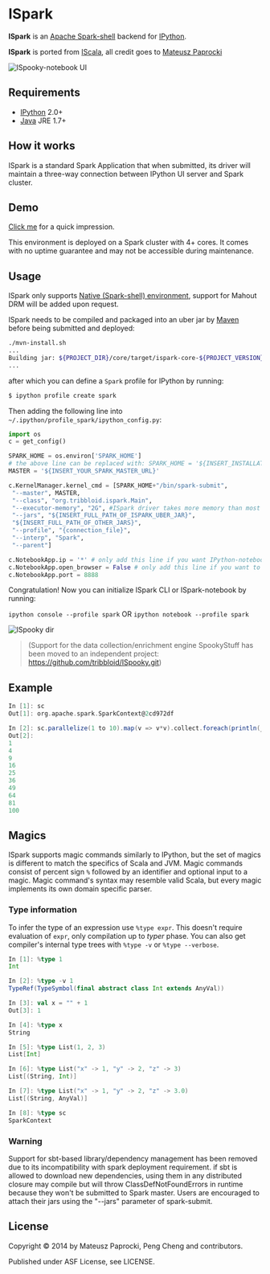ISpark
======

**ISpark** is an [Apache Spark-shell](http://spark.apache.org/) backend for [IPython](http://ipython.org).

**ISpark** is ported from [IScala](https://github.com/mattpap/IScala), all credit goes to [Mateusz Paprocki](https://github.com/mattpap)

![ISpooky-notebook UI](http://i.imgur.com/gSQw6Ab.png)

## Requirements

* [IPython](http://ipython.org/ipython-doc/stable/install/install.html) 2.0+
* [Java](http://wwww.java.com) JRE 1.7+

## How it works

ISpark is a standard Spark Application that when submitted, its driver will maintain a three-way connection
between IPython UI server and Spark cluster.

## Demo

[Click me](http://ec2-54-183-195-216.us-west-1.compute.amazonaws.com:8888/notebooks/all_inclusive_do_not_create_new_notebook.ipynb) for a quick impression.

This environment is deployed on a Spark cluster with 4+ cores. It comes with no uptime guarantee and may not be accessible during maintenance.

## Usage

ISpark only supports [Native (Spark-shell) environment](http://spark.apache.org/docs/latest/quick-start.html), support for Mahout DRM
will be added upon request.

ISpark needs to be compiled and packaged into an uber jar by [Maven](http://maven.apache.org/) before being submitted and deployed:

```bash
./mvn-install.sh
...
Building jar: ${PROJECT_DIR}/core/target/ispark-core-${PROJECT_VERSION}.jar
...
```

after which you can define a `Spark` profile for IPython by running:
```bash
$ ipython profile create spark
```
Then adding the following line into `~/.ipython/profile_spark/ipython_config.py`:

```python
import os
c = get_config()

SPARK_HOME = os.environ['SPARK_HOME']
# the above line can be replaced with: SPARK_HOME = '${INSERT_INSTALLATION_DIR_OF_SPARK}'
MASTER = '${INSERT_YOUR_SPARK_MASTER_URL}'

c.KernelManager.kernel_cmd = [SPARK_HOME+"/bin/spark-submit",
 "--master", MASTER,
 "--class", "org.tribbloid.ispark.Main", 
 "--executor-memory", "2G", #ISpark driver takes more memory than most other Spark drivers
 "--jars", "${INSERT_FULL_PATH_OF_ISPARK_UBER_JAR}",
 "${INSERT_FULL_PATH_OF_OTHER_JARS}",
 "--profile", "{connection_file}",
 "--interp", "Spark",
 "--parent"]

c.NotebookApp.ip = '*' # only add this line if you want IPython-notebook being open to the public
c.NotebookApp.open_browser = False # only add this line if you want to suppress opening a browser after IPython-notebook initialization
c.NotebookApp.port = 8888
```

Congratulation! Now you can initialize ISpark CLI or ISpark-notebook by running:

`ipython console --profile spark` OR `ipython notebook --profile spark`

![ISpooky dir](http://i.imgur.com/BNGh1j8.png)

> (Support for the data collection/enrichment engine SpookyStuff has been moved to an independent project: https://github.com/tribbloid/ISpooky.git)

## Example

```scala
In [1]: sc
Out[1]: org.apache.spark.SparkContext@2cd972df

In [2]: sc.parallelize(1 to 10).map(v => v*v).collect.foreach(println(_))
Out[2]:
1
4
9
16
25
36
49
64
81
100
```

## Magics

ISpark supports magic commands similarly to IPython, but the set of magics is
different to match the specifics of Scala and JVM. Magic commands consist of
percent sign `%` followed by an identifier and optional input to a magic. Magic
command's syntax may resemble valid Scala, but every magic implements its own
domain specific parser.

### Type information

To infer the type of an expression use `%type expr`. This doesn't require
evaluation of `expr`, only compilation up to _typer_ phase. You can also
get compiler's internal type trees with `%type -v` or `%type --verbose`.

```scala
In [1]: %type 1
Int

In [2]: %type -v 1
TypeRef(TypeSymbol(final abstract class Int extends AnyVal))

In [3]: val x = "" + 1
Out[3]: 1

In [4]: %type x
String

In [5]: %type List(1, 2, 3)
List[Int]

In [6]: %type List("x" -> 1, "y" -> 2, "z" -> 3)
List[(String, Int)]

In [7]: %type List("x" -> 1, "y" -> 2, "z" -> 3.0)
List[(String, AnyVal)]

In [8]: %type sc
SparkContext
```
### Warning

Support for sbt-based library/dependency management has been removed due to its incompatibility with spark deployment requirement.
if sbt is allowed to download new dependencies, using them in any distributed closure may compile
but will throw ClassDefNotFoundErrors in runtime because they won't be submitted to Spark master.
Users are encouraged to attach their jars using the "--jars" parameter of spark-submit.

## License

Copyright &copy; 2014 by Mateusz Paprocki, Peng Cheng and contributors.

Published under ASF License, see LICENSE.
